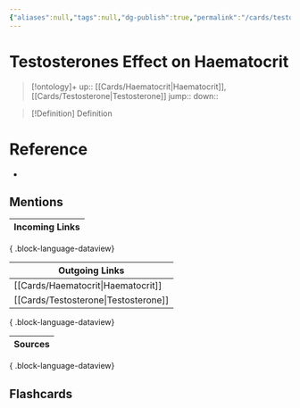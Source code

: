 ```yaml
---
{"aliases":null,"tags":null,"dg-publish":true,"permalink":"/cards/testosterones-effect-on-haematocrit/","dgPassFrontmatter":true}
---
```


# Testosterones Effect on Haematocrit

> [!ontology]+
> up:: [[Cards/Haematocrit\|Haematocrit]], [[Cards/Testosterone\|Testosterone]]
> jump:: 
> down:: 

> [!Definition] Definition

# Reference

- 

## Mentions

| Incoming Links |
| -------------- |

{ .block-language-dataview}

| Outgoing Links                          |
| --------------------------------------- |
| [[Cards/Haematocrit\|Haematocrit]]   |
| [[Cards/Testosterone\|Testosterone]] |

{ .block-language-dataview}

| Sources |
| ------- |

{ .block-language-dataview}

## Flashcards